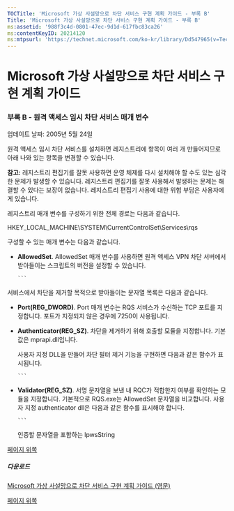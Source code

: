 ```yaml
---
TOCTitle: 'Microsoft 가상 사설망으로 차단 서비스 구현 계획 가이드 - 부록 B'
Title: 'Microsoft 가상 사설망으로 차단 서비스 구현 계획 가이드 - 부록 B'
ms:assetid: '988f3c4d-0801-47ec-9d1d-617fbc83ca26'
ms:contentKeyID: 20214120
ms:mtpsurl: 'https://technet.microsoft.com/ko-kr/library/Dd547965(v=TechNet.10)'
---
```


Microsoft 가상 사설망으로 차단 서비스 구현 계획 가이드
======================================================

### 부록 B - 원격 액세스 임시 차단 서비스 매개 변수

업데이트 날짜: 2005년 5월 24일

원격 액세스 임시 차단 서비스를 설치하면 레지스트리에 항목이 여러 개 만들어지므로 아래 나와 있는 항목을 변경할 수 있습니다.   

**참고:** 레지스트리 편집기를 잘못 사용하면 운영 체제를 다시 설치해야 할 수도 있는 심각한 문제가 발생할 수 있습니다. 레지스트리 편집기를 잘못 사용해서 발생하는 문제는 해결할 수 있다는 보장이 없습니다. 레지스트리 편집기 사용에 대한 위험 부담은 사용자에게 있습니다.

레지스트리 매개 변수를 구성하기 위한 전체 경로는 다음과 같습니다.

HKEY\_LOCAL\_MACHINE\\SYSTEM\\CurrentControlSet\\Services\\rqs

구성할 수 있는 매개 변수는 다음과 같습니다.

-   **AllowedSet**. AllowedSet 매개 변수를 사용하면 원격 액세스 VPN 차단 서버에서 받아들이는 스크립트의 버전을 설정할 수 있습니다.

    
        ```
서비스에서 차단을 제거할 목적으로 받아들이는 문자열 목록은 다음과 같습니다.

-   **Port(REG\_DWORD)**. Port 매개 변수는 RQS 서비스가 수신하는 TCP 포트를 지정합니다. 포트가 지정되지 않은 경우에 7250이 사용됩니다.

-   **Authenticator(REG\_SZ)**. 차단을 제거하기 위해 호출할 모듈을 지정합니다. 기본값은 mprapi.dll입니다.

    사용자 지정 DLL을 만들어 차단 필터 제거 기능을 구현하면 다음과 같은 함수가 표시됩니다.

    
        ```
<!-- -->

-   **Validator(REG\_SZ)**. 서명 문자열을 보낸 내 RQC가 적합한지 여부를 확인하는 모듈을 지정합니다. 기본적으로 RQS.exe는 AllowedSet 문자열을 비교합니다. 사용자 지정 authenticator dll은 다음과 같은 함수를 표시해야 합니다.

    
        ```
    인증할 문자열을 포함하는 lpwsString

[](#mainsection)[페이지 위쪽](#mainsection)

##### 다운로드

[Microsoft 가상 사설망으로 차단 서비스 구현 계획 가이드 (영문)](http://go.microsoft.com/fwlink/?linkid=41308)

[](#mainsection)[페이지 위쪽](#mainsection)
